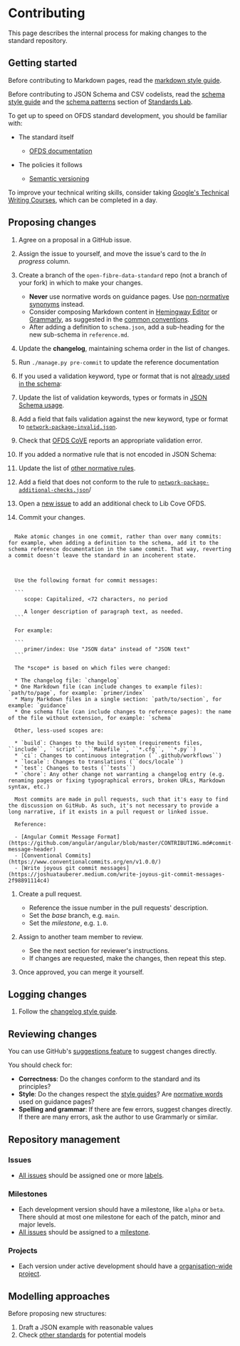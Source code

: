 # Contributing

This page describes the internal process for making changes to the standard repository.

## Getting started

Before contributing to Markdown pages, read the [markdown style guide](../style/markdown_style_guide.md).

Before contributing to JSON Schema and CSV codelists, read the [schema style guide](../style/schema_style_guide.md) and the [schema patterns](https://os4d.opendataservices.coop/patterns/schema/) section of [Standards Lab](https://os4d.opendataservices.coop/).

To get up to speed on OFDS standard development, you should be familiar with:

-  The standard itself

   -  [OFDS documentation](https://github.com/Open-Telecoms-Data/open-fibre-data-standard)

-  The policies it follows

   -  [Semantic versioning](https://semver.org)
   
To improve your technical writing skills, consider taking [Google's Technical Writing Courses](https://developers.google.com/tech-writing), which can be completed in a day.

## Proposing changes

1. Agree on a proposal in a GitHub issue.
1. Assign the issue to yourself, and move the issue's card to the *In progress* column.
1. Create a branch of the `open-fibre-data-standard` repo (not a branch of your fork) in which to make your changes.

   -  **Never** use normative words on guidance pages. Use [non-normative synonyms](https://tools.ietf.org/html/draft-hansen-nonkeywords-non2119-04#page-3) instead.
   -  Consider composing Markdown content in [Hemingway Editor](http://www.hemingwayapp.com/) or [Grammarly](https://www.grammarly.com/), as suggested in the [common conventions](../style/common_conventions.md).
   -  After adding a definition to `schema.json`, add a sub-heading for the new sub-schema in `reference.md`.

1. Update the **changelog**, maintaining schema order in the list of changes.
1. Run `./manage.py pre-commit` to update the reference documentation
1. If you used a validation keyword, type or format that is not [already used in the schema](schema.md#json-schema-usage):
  1. Update the list of validation keywords, types or formats in [JSON Schema usage](schema.md#json-schema-usage).
  1. Add a field that fails validation against the new keyword, type or format to [`network-package-invalid.json`](https://github.com/Open-Telecoms-Data/open-fibre-data-standard/blob/0.1-dev/examples/json/network-package-invalid.json).
  1. Check that [OFDS CoVE](https://ofds.cove.opendataservices.coop/) reports an appropriate validation error.
1. If you added a normative rule that is not encoded in JSON Schema:
  1. Update the list of [other normative rules](schema.md#other-normative-rules).
  1. Add a field that does not conform to the rule to [`network-package-additional-checks.json`](https://github.com/Open-Telecoms-Data/open-fibre-data-standard/blob/0.1-dev/examples/json/network-package-additional-checks.json)/
  1. Open a [new issue](https://github.com/Open-Telecoms-Data/lib-cove-ofds/issues/new/choose) to add an additional check to Lib Cove OFDS.
1. Commit your changes.

```{admonition} Atomic changes

  Make atomic changes in one commit, rather than over many commits: for example, when adding a definition to the schema, add it to the schema reference documentation in the same commit. That way, reverting a commit doesn't leave the standard in an incoherent state.
  
```

````{admonition} Commit messages

  Use the following format for commit messages:

  ```
     scope: Capitalized, <72 characters, no period

     A longer description of paragraph text, as needed.
  ```

  For example:

  ```
     primer/index: Use "JSON data" instead of "JSON text"
  ```

  The *scope* is based on which files were changed:

  * The changelog file: `changelog`
  * One Markdown file (can include changes to example files): `path/to/page`, for example: `primer/index`
  * Many Markdown files in a single section: `path/to/section`, for example: `guidance`
  * One schema file (can include changes to reference pages): the name of the file without extension, for example: `schema`

  Other, less-used scopes are:

  * `build`: Changes to the build system (requirements files, ``include``, ``script``, ``Makefile``, ``*.cfg``, ``*.py``)
  * `ci`: Changes to continuous integration (``.github/workflows``)
  * `locale`: Changes to translations (``docs/locale``)
  * `test`: Changes to tests (``tests``)
  * `chore`: Any other change not warranting a changelog entry (e.g. renaming pages or fixing typographical errors, broken URLs, Markdown syntax, etc.)

  Most commits are made in pull requests, such that it's easy to find the discussion on GitHub. As such, it's not necessary to provide a long narrative, if it exists in a pull request or linked issue.

  Reference:

  - [Angular Commit Message Format](https://github.com/angular/angular/blob/master/CONTRIBUTING.md#commit-message-header)
  - [Conventional Commits](https://www.conventionalcommits.org/en/v1.0.0/)
  - [Write joyous git commit messages](https://joshuatauberer.medium.com/write-joyous-git-commit-messages-2f98891114c4)
````

1. Create a pull request.

   -  Reference the issue number in the pull requests' description.
   -  Set the *base* branch, e.g. `main`.
   -  Set the *milestone*, e.g. `1.0`.

1. Assign to another team member to review.

   -  See the next section for reviewer's instructions.
   -  If changes are requested, make the changes, then repeat this step.

1. Once approved, you can merge it yourself.

## Logging changes

1. Follow the [changelog style guide](../style/changelog_style_guide).

## Reviewing changes

You can use GitHub's [suggestions feature](https://help.github.com/en/github/collaborating-with-issues-and-pull-requests/reviewing-proposed-changes-in-a-pull-request) to suggest changes directly.

You should check for:

-  **Correctness**: Do the changes conform to the standard and its principles?
-  **Style**: Do the changes respect the [style guides](../style/index.md)? Are [normative words](https://tools.ietf.org/html/draft-hansen-nonkeywords-non2119-04#page-3) used on guidance pages?
-  **Spelling and grammar**: If there are few errors, suggest changes directly. If there are many errors, ask the author to use Grammarly or similar.

## Repository management

### Issues

-  [All issues](https://github.com/Open-Telecoms-Data/open-fibre-data-standard/issues) should be assigned one or more [labels](https://github.com/Open-Telecoms-Data/open-fibre-data-standard/issues/labels).

### Milestones

-  Each development version should have a milestone, like `alpha` or `beta`. There should at most one milestone for each of the patch, minor and major levels.
-  [All issues](https://github.com/Open-Telecoms-Data/open-fibre-data-standard/issues) should be assigned to a [milestone](https://github.com/Open-Telecoms-Data/open-fibre-data-standard/milestones).

### Projects

-  Each version under active development should have a [organisation-wide project](https://github.com/Open-Telecoms-Data/open-fibre-data-standard/projects?type=new).

## Modelling approaches

Before proposing new structures:

1. Draft a JSON example with reasonable values
2. Check [other standards](https://lov.linkeddata.es/dataset/lov) for potential models
